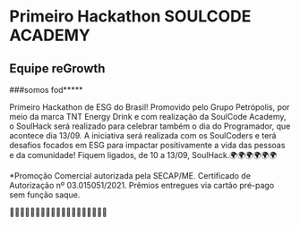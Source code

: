 # Primeiro Hackathon SOULCODE ACADEMY
## Equipe reGrowth
###somos fod*****

Primeiro Hackathon de ESG do Brasil! Promovido pelo Grupo Petrópolis, por meio da marca TNT Energy Drink e com realização da SoulCode Academy, o SoulHack será realizado para celebrar também o dia do Programador, que acontece dia 13/09. A iniciativa será realizada com os SoulCoders e terá desafios focados em ESG para impactar positivamente a vida das pessoas e da comunidade! Fiquem ligados, de 10 a 13/09, SoulHack.🌍🌍🌍🌍🌍🌍

*Promoção Comercial autorizada pela SECAP/ME. Certificado de Autorização nº 03.015051/2021. Prêmios entregues via cartão pré-pago sem função saque.

🚀🚀🚀🚀🚀🚀🚀🚀🚀🚀🚀🤗🤗🤗🤗🤗🤗🤗🤗

